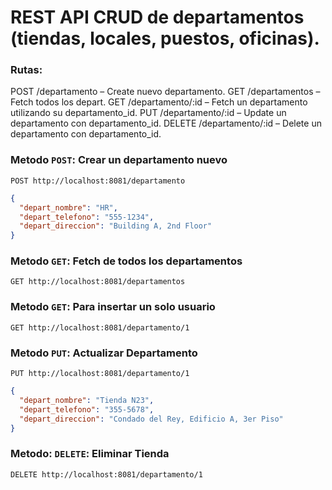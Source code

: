 # REST API CRUD de departamentos (tiendas, locales, puestos, oficinas).

### Rutas:
POST /departamento – Create nuevo departamento.
GET /departamentos – Fetch todos los depart.
GET /departamento/:id – Fetch un departamento utilizando su departamento_id.
PUT /departamento/:id – Update un departamento con departamento_id.
DELETE /departamento/:id – Delete un departamento con departamento_id.


### Metodo `POST`: Crear un departamento nuevo
```
POST http://localhost:8081/departamento
```
```json
{
  "depart_nombre": "HR",
  "depart_telefono": "555-1234",
  "depart_direccion": "Building A, 2nd Floor"
}
```

### Metodo `GET`: Fetch de todos los departamentos
```
GET http://localhost:8081/departamentos
```

### Metodo `GET`: Para insertar un solo usuario
```
GET http://localhost:8081/departamento/1
```

### Metodo `PUT`: Actualizar Departamento
```
PUT http://localhost:8081/departamento/1
```

```json
{
  "depart_nombre": "Tienda N23",
  "depart_telefono": "355-5678",
  "depart_direccion": "Condado del Rey, Edificio A, 3er Piso"
}
```

### Metodo: `DELETE`: Eliminar Tienda
```
DELETE http://localhost:8081/departamento/1
```
